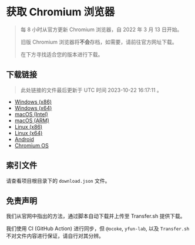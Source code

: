 # 获取 Chromium 浏览器

> 每 8 小时从官方更新 Chromium 浏览器，自 2022 年 3 月 13 日开始。
> 
> 旧版 Chromium 浏览器将**不会**存档，如需要，请前往官方网址下载。
>
> 在下方寻找适合您的版本进行下载。

## 下载链接

> 此处链接的文件最后更新于 UTC 时间 2023-10-22 16:17:11
。

- [Windows (x86)](https://transfer.sh/zTs4NY1c9B/Win.zip)
- [Windows (x64)](https://transfer.sh/QVGAjKFwt4/Win_x64.zip)
- [macOS (Intel)](https://transfer.sh/UvVc9Ske9F/Mac.zip)
- [macOS (ARM)](https://transfer.sh/XUsRNCxRxQ/Mac_Arm.zip)
- [Linux (x86)](https://transfer.sh/TeIS6ikQ94/Linux.zip)
- [Linux (x64)](https://transfer.sh/koi4jMccuF/Linux_x64.zip)
- [Android](https://transfer.sh/UcI2g0Jntj/Android.zip)
- [Chromium OS](https://transfer.sh/gUL1R2TgRR/Linux_ChromiumOS_Full.zip)

## 索引文件

请查看项目根目录下的 `download.json` 文件。

## 免责声明

我们从官网中指出的方法，通过脚本自动下载并上传至 Transfer.sh 提供下载。

我们使用 CI (GitHub Action) 进行同步，但 `@ocoke`, `yfun-lab`, 以及 `Transfer.sh` 不对文件内容进行保证，请自行对其分辨。
